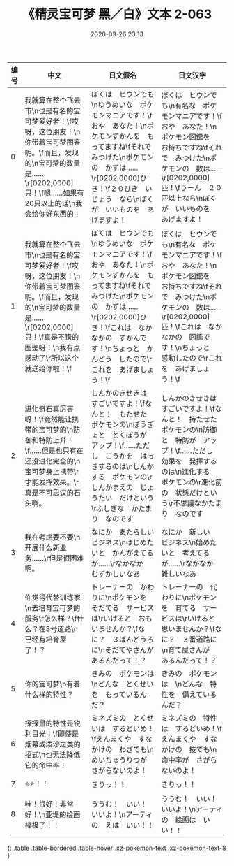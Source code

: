 ﻿---
date: 2020-03-26 23:13
last_modified_at: 2020-03-27 15:05
layout: default
title: 《精灵宝可梦 黑／白》文本 2-063
---
| 编号 | 中文 | 日文假名 | 日文汉字 |
| ---- | ---- | ---- | --- |
| 0 | 我就算在整个飞云市\n也是有名的宝可梦爱好者！\f哎呀，这位朋友！\n你带着宝可梦图鉴呢。\f而且，发现的\n宝可梦的数量是……\r[0202,0000]只！\f嗯……如果有20只以上的话\n我会给你好东西的！ | ぼくは　ヒウンでも\nゆうめいな　ポケモンマニアです！\fおや　あなた！\nポケモンずかんを　もってますね\fそれで　みつけた\nポケモンの　かずは……\r[0202,0000]ひき！\f２０ひき　いじょう　なら\nぼくが　いいものを　あげますよ！ | ぼくは　ヒウンでも\n有名な　ポケモンマニアです！\fおや　あなた！\nポケモン図鑑を　お持ちですね\fそれで　みつけた\nポケモンの　数は……\r[0202,0000]匹！\fうーん　２０匹以上なら\nぼくが　いいものを　あげますよ！ |
| 1 | 我就算在整个飞云市\n也是有名的宝可梦爱好者！\f哎呀，这位朋友！\n你带着宝可梦图鉴呢。\f而且，发现的\n宝可梦的数量是……\r[0202,0000]只！\f真是不错的图鉴呀！\n我有点感动了\r所以这个就送给你啦！\f | ぼくは　ヒウンでも\nゆうめいな　ポケモンマニアです！\fおや　あなた！\nポケモンずかんを　もってますね\fそれで　みつけた\nポケモンの　かずは……\r[0202,0000]ひき！\fこれは　なかなかの　ずかんです！\nちょっと　かんどう　したので\rこれを　あげましょう！\f | ぼくは　ヒウンでも\n有名な　ポケモンマニアです！\fおや　あなた！\nポケモン図鑑を　お持ちですね\fそれで　みつけた\nポケモンの　数は……\r[0202,0000]匹！\fこれは　なかなかの　図鑑です！\nちょっと　感動したので\rこれを　あげましょう！\f |
| 2 | 进化奇石真厉害呀！\f竟然能让携带的宝可梦的\n防御和特防上升！\f……但是也只有在还没进化完全的\n宝可梦身上携带\r才能发挥效果。\r真是不可思议的石头啊。 | しんかのきせきは　すごいですよ！\fなんと！　もたせた　ポケモンの\nぼうぎょと　とくぼうが　アップ！\f……ただし　こうかを　はっきするのは\nしんかする　ポケモンの\rしんかまえの　じょうたい　だけという\rふしぎな　かたまり　なのです | しんかのきせきは　すごいですよ！\fなんと！　持たせた　ポケモンの\n防御と　特防が　アップ！\f……ただし　効果を　発揮するのは\n進化する　ポケモンの\r進化前の　状態だけという\r不思議なかたまり　なのです |
| 3 | 我在考虑要不要\n开展什么新业务……\r但是很困难啊。 | なにか　あたらしい　ビジネス\nはじめたいと　かんがえてるが……\rなかなか　むずかしいなあ | なにか　新しい　ビジネス\n始めたいと　考えてるが……\rなかなか　難しいなあ |
| 4 | 你觉得代替训练家\n去培育宝可梦的服务\r怎么样？\f什么？在3号道路\n已经有培育屋了！？ | トレーナーの　かわりに\nポケモンを　そだてる　サービスは\rいけると　おもいませんか？\fなに？　３ばんどうろに\nそだてやさんが　あるんだって！？ | トレーナーの　代わりに\nポケモンを　育てる　サービスは\rいけると　思いませんか？\fなに？　３番道路に\n育て屋さんが　あるんだって！？ |
| 5 | 你的宝可梦\n有着什么样的特性？ | きみの　ポケモンは　\nどんな　とくせいを　もっているんだ？ | きみの　ポケモンは　\nどんな　特性を　備えているんだ？ |
| 6 | 探探鼠的特性是锐利目光！\f即使是烟幕或泼沙之类的招式\n也无法降低它的命中率！ | ミネズミの　とくせいは　するどいめ！\fえんまくや　すなかけの　わざでも\nめいちゅうりつが　さがらないのよ！ | ミネズミの　特性は　するどいめ！\fえんまくや　すなかけの　技でも\n命中率が　さがらないのよ！ |
| 7 | ⭐⭐！！ | きりっ！！ | きりっ！！ |
| 8 | 哇！很好！非常好！\n亚堤的绘画棒极了！！ | ううむ！　いい！　いいよ！\nアーティの　えは　いい！！ | ううむ！　いい！　いいよ！\nアーティの　絵画は　いい！！ |
{: .table .table-bordered .table-hover .xz-pokemon-text .xz-pokemon-text-8 }